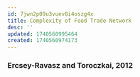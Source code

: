 ```yaml
---
id: 7jwn2p09u3vuev8i4oszg4x
title: Complexity of Food Trade Network
desc: ''
updated: 1740560995464
created: 1740560974173
---
```

### Ercsey-Ravasz and Toroczkai, 2012